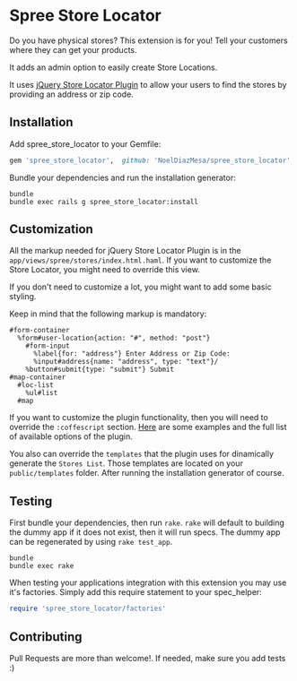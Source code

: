 Spree Store Locator
===================

Do you have physical stores? This extension is for you! Tell your
customers where they can get your products.

It adds an admin option to easily create Store Locations.

It uses [jQuery Store Locator Plugin](https://github.com/bjorn2404/jQuery-Store-Locator-Plugin) to allow your users to find the stores by providing an address or zip code.

Installation
------------

Add spree_store_locator to your Gemfile:

```ruby
gem 'spree_store_locator',  github: 'NoelDiazMesa/spree_store_locator' , branch: 'master'
```

Bundle your dependencies and run the installation generator:

```shell
bundle
bundle exec rails g spree_store_locator:install
```

Customization
-------------

All the markup needed for jQuery Store Locator Plugin is in the
`app/views/spree/stores/index.html.haml`. If you want to customize the
Store Locator, you might need to override this view.

If you don't need to customize a lot, you might want to add some basic
styling.

Keep in mind that the following markup is mandatory:

```haml
#form-container
  %form#user-location{action: "#", method: "post"}
    #form-input
      %label{for: "address"} Enter Address or Zip Code:
      %input#address{name: "address", type: "text"}/
    %button#submit{type: "submit"} Submit
#map-container
  #loc-list
    %ul#list
  #map
```

If you want to customize the plugin functionality, then you will need to
override the `:coffescript` section. [Here](http://www.bjornblog.com/web/jquery-store-locator-plugin) are some examples and the full list of available options of the plugin.

You also can override the `templates` that the plugin uses for
dinamically generate the `Stores List`. Those templates are located on
your `public/templates` folder. After running the installation generator
of course.

Testing
-------

First bundle your dependencies, then run `rake`. `rake` will default to building the dummy app if it does not exist, then it will run specs. The dummy app can be regenerated by using `rake test_app`.

```shell
bundle
bundle exec rake
```

When testing your applications integration with this extension you may use it's factories.
Simply add this require statement to your spec_helper:

```ruby
require 'spree_store_locator/factories'
```

Contributing
------------

Pull Requests are more than welcome!. If needed, make sure you add
tests :)



